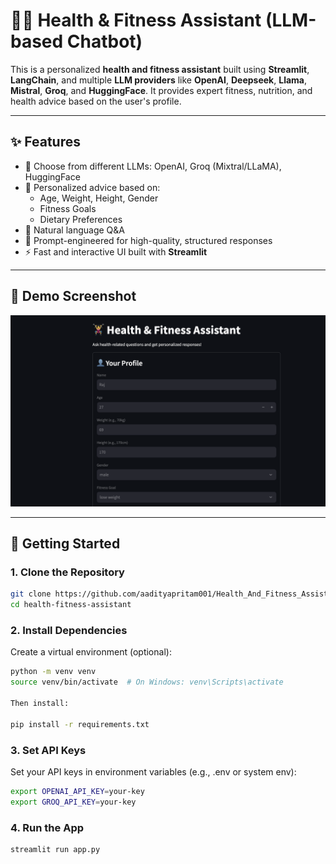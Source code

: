 # 🏋️‍♂️ Health & Fitness Assistant (LLM-based Chatbot)

This is a personalized **health and fitness assistant** built using **Streamlit**, **LangChain**, and multiple **LLM providers** like **OpenAI**, **Deepseek**, **Llama**, **Mistral**, **Groq**, and **HuggingFace**. It provides expert fitness, nutrition, and health advice based on the user's profile.

---

## ✨ Features

- 🔄 Choose from different LLMs: OpenAI, Groq (Mixtral/LLaMA), HuggingFace
- 🎯 Personalized advice based on:
  - Age, Weight, Height, Gender
  - Fitness Goals
  - Dietary Preferences
- 💬 Natural language Q&A
- 🧠 Prompt-engineered for high-quality, structured responses
- ⚡ Fast and interactive UI built with **Streamlit**

---

## 📸 Demo Screenshot

![App Screenshot](assets/image.png)

---

## 🚀 Getting Started

### 1. Clone the Repository

```bash
git clone https://github.com/aadityapritam001/Health_And_Fitness_Assistance.git
cd health-fitness-assistant
```

### 2. Install Dependencies
Create a virtual environment (optional):
```bash
python -m venv venv
source venv/bin/activate  # On Windows: venv\Scripts\activate

Then install:

pip install -r requirements.txt
```

### 3. Set API Keys
Set your API keys in environment variables (e.g., .env or system env):
```bash
export OPENAI_API_KEY=your-key
export GROQ_API_KEY=your-key
```

### 4. Run the App
```bash
streamlit run app.py
```
